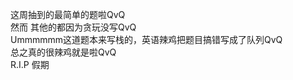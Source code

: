 这周抽到的最简单的题啦QvQ <br/>
然而 其他的都因为贪玩没写QvQ <br/>
Ummmmmm这道题本来写栈的，英语辣鸡把题目搞错写成了队列QvQ <br/>
总之真的很辣鸡就是啦QvQ <br/>
R.I.P 假期